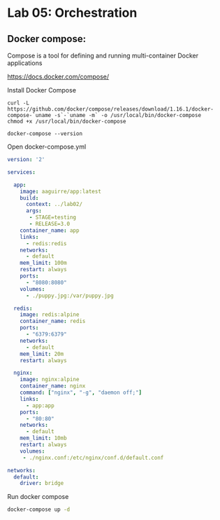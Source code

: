 # Lab 05: Orchestration

## Docker compose:

Compose is a tool for defining and running multi-container Docker applications

https://docs.docker.com/compose/

Install Docker Compose 
```
curl -L https://github.com/docker/compose/releases/download/1.16.1/docker-compose-`uname -s`-`uname -m` -o /usr/local/bin/docker-compose
chmod +x /usr/local/bin/docker-compose
```

```
docker-compose --version
```

Open docker-compose.yml

```yaml
version: '2'

services:

  app:
    image: aaguirre/app:latest
    build:
      context: ../lab02/
      args:
       - STAGE=testing
       - RELEASE=3.0
    container_name: app
    links:
      - redis:redis
    networks:
      - default
    mem_limit: 100m
    restart: always
    ports:
      - "8080:8080"
    volumes:
      - ./puppy.jpg:/var/puppy.jpg

  redis:
    image: redis:alpine
    container_name: redis
    ports:
      - "6379:6379"
    networks:
      - default
    mem_limit: 20m
    restart: always

  nginx:
    image: nginx:alpine
    container_name: nginx
    command: ["nginx", "-g", "daemon off;"]
    links:
      - app:app
    ports:
      - "80:80"
    networks:
      - default
    mem_limit: 10mb
    restart: always
    volumes:
     - ./nginx.conf:/etc/nginx/conf.d/default.conf

networks:
  default:
    driver: bridge
```


Run docker compose 

```bash
docker-compose up -d
```


